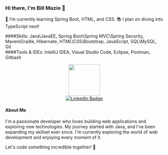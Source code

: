 ### Hi there, I'm Bill Mazio 👋

🌱 I’m currently learning Spring Boot, HTML, and CSS.
📚 I plan on diving into TypeScript next!

 ####Skills: 
 Java\JavaEE, Spring Boot\Spring MVC\Spring Security, Maven\Gradle, Hibernate, HTML\CSS\Bootstrap, JavaScript, SQL\MySQL, Git    
 ####Tools & IDEs: 
 IntelliJ IDEA, Visual Studio Code, Eclipse, Postman, Gitbash 
 <div id="header" align="center">
  <img src="https://media.giphy.com/media/M9gbBd9nbDrOTu1Mqx/giphy.gif" width="100"/>
  <br>
  <a href="https://www.linkedin.com/in/vasileiosmaziotis?lipi=urn%3Ali%3Apage%3Ad_flagship3_profile_view_base_contact_details%3Bq7Rk7A%2F0TXCdDZI%2B9Q29yw%3D%3D">
    <img src="https://img.shields.io/badge/LinkedIn-blue?style=for-the-badge&logo=linkedin&logoColor=white" alt="LinkedIn Badge"/>
  </a>
</div>

 

#### About Me
I'm a passionate developer who loves building web applications and exploring new technologies. My journey started with Java, and I've been expanding my skillset ever since. I'm currently exploring the world of web development and enjoying every moment of it.

Let's code something incredible together! 🚀



 
<!--
**billmazio/billmazio** is a ✨ _special_ ✨ repository because its `README.md` (this file) appears on your GitHub profile.

Here are some ideas to get you started:

- 🔭 I’m currently working on ...
- 🌱 I’m currently learning ...
- 👯 I’m looking to collaborate on ...
- 🤔 I’m looking for help with ...
- 💬 Ask me about ...
- 📫 How to reach me: ...
- 😄 Pronouns: ...
- ⚡ Fun fact: ...
-->
